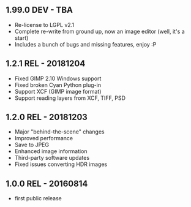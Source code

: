 ## 1.99.0 DEV - TBA

* Re-license to LGPL v2.1
* Complete re-write from ground up, now an image editor (well, it's a start)
* Includes a bunch of bugs and missing features, enjoy :P

## 1.2.1 REL - 20181204

* Fixed GIMP 2.10 Windows support
* Fixed broken Cyan Python plug-in
* Support XCF (GIMP image format)
* Support reading layers from XCF, TIFF, PSD

## 1.2.0 REL - 20181203

 * Major "behind-the-scene" changes
 * Improved performance
 * Save to JPEG
 * Enhanced image information
 * Third-party software updates
 * Fixed issues converting HDR images

## 1.0.0 REL - 20160814

 * first public release
